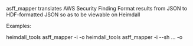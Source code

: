   asff_mapper translates AWS Security Finding Format results from JSON to HDF-formatted JSON so as to be viewable on Heimdall

Examples:

  heimdall_tools asff_mapper -i <asff-finding-json> -o <hdf-scan-results-json>
  heimdall_tools asff_mapper -i <asff-finding-json> --sh <standard-1-json> ... <standard-n-json> -o <hdf-scan-results-json>
